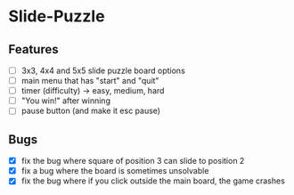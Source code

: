 # Slide-Puzzle
## Features
- [ ] 3x3, 4x4 and 5x5 slide puzzle board options
- [ ] main menu that has "start" and "quit"
- [ ] timer (difficulty) -> easy, medium, hard
- [ ] "You win!" after winning
- [ ] pause button (and make it esc pause)
## Bugs
- [x] fix the bug where square of position 3 can slide to position 2
- [x] fix a bug where the board is sometimes unsolvable
- [x] fix the bug where if you click outside the main board, the game crashes